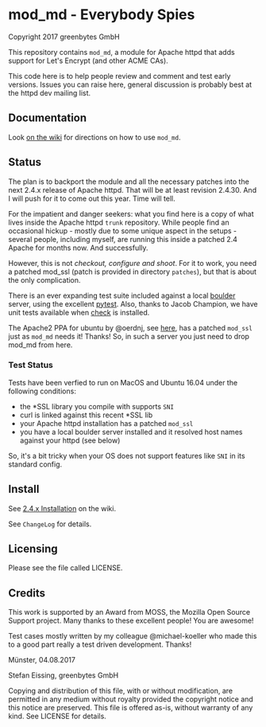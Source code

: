 
# mod_md - Everybody Spies

Copyright 2017 greenbytes GmbH

This repository contains `mod_md`, a module for Apache httpd that adds support for Let's Encrypt (and other ACME CAs). 

This code here is to help people review and comment and test early versions. Issues you can raise here, general discussion is probably best at the httpd dev mailing list.

## Documentation

Look [on the wiki](https://github.com/icing/mod_md/wiki) for directions on how to use ```mod_md```.

## Status

The plan is to backport the module and all the necessary patches into the next 2.4.x release of Apache httpd. That
will be at least revision 2.4.30. And I will push for it to come out this year. Time will tell.

For the impatient and danger seekers: what you find here is a copy of what lives inside the Apache httpd ```trunk``` repository. While people find an occasional
hickup - mostly due to some unique aspect in the setups - several people, including myself, are running this inside a patched
2.4 Apache for months now. And successfully.  

However, this is not _checkout, configure and shoot_. For it to work, you need a patched mod_ssl (patch is provided in directory ```patches```), but that is about the only complication.

 There is an ever expanding test suite included against a local [boulder](https://github.com/letsencrypt/boulder) server, using the excellent [pytest](https://docs.pytest.org/en/latest/). Also, thanks to Jacob Champion, we have unit tests available when [check](https://libcheck.github.io/check/) is installed.

The Apache2 PPA for ubuntu by @oerdnj, see [here](https://launchpad.net/~ondrej/+archive/ubuntu/apache2/+packages), has a patched ```mod_ssl``` just as ```mod_md``` needs it! Thanks! So, in such a server you just need to drop mod_md from here.

### Test Status

Tests have been verfied to run on MacOS and Ubuntu 16.04 under the following conditions:

 * the *SSL library you compile with supports ```SNI``` 
 * curl is linked against this recent *SSL lib
 * your Apache httpd installation has a patched ```mod_ssl```
 * you have a local boulder server installed and it resolved host names against your httpd (see below)

So, it's a bit tricky when your OS does not support features like ```SNI``` in its standard config.

## Install

See [2.4.x Installation](https://github.com/icing/mod_md/wiki/2.4.x-Installation) on the wiki.

See ```ChangeLog``` for details.

## Licensing

Please see the file called LICENSE.


## Credits

This work is supported by an Award from MOSS, the Mozilla Open Source Support project. Many thanks to these excellent people! You are awesome!

Test cases mostly written by my colleague @michael-koeller who made this to a good part really a test driven development. Thanks!

Münster, 04.08.2017

Stefan Eissing, greenbytes GmbH

Copying and distribution of this file, with or without modification,
are permitted in any medium without royalty provided the copyright
notice and this notice are preserved.  This file is offered as-is,
without warranty of any kind. See LICENSE for details.


